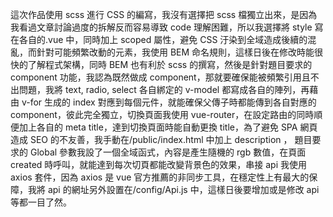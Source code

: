 這次作品使用 scss 進行 CSS 的編寫，我沒有選擇把 scss 檔獨立出來，是因為我看過文章討論過度的拆解反而容易導致 code 理解困難，所以我選擇將 style 寫在各自的.vue 中，同時加上 scoped 屬性，避免 CSS 汙染到全域造成後續的混亂，而針對可能頻繁改動的元素，我使用 BEM 命名規則，這樣日後在修改時能很快的了解程式架構，同時 BEM 也有利於 scss 的撰寫，然後是針對題目要求的 component 功能，我認為既然做成 component，那就要確保能被頻繁引用且不出問題，我將 text, radio, select 各自綁定的 v-model 都寫成各自的陣列，再藉由 v-for 生成的 index 對應到每個元件，就能確保父傳子時都能傳到各自對應的 component，彼此完全獨立，切換頁面我使用 vue-router，在設定路由的同時順便加上各自的 meta title，達到切換頁面時能自動更換 title，為了避免 SPA 網頁造成 SEO 的不友善，我手動在/public/index.html 中加上 description ， 題目要求的 Global 參數我設了一個全域函式，內容是產生隨機的 rgb 數值，在頁面 created 時呼叫，就能達到每次切頁都能改變背景色的效果，串接 api 我使用 axios 套件，因為 axios 是 vue 官方推薦的非同步工具，在穩定性上有最大的保障，我將 api 的網址另外設置在/config/Api.js 中，這樣日後要增加或是修改 api 等都一目了然。
